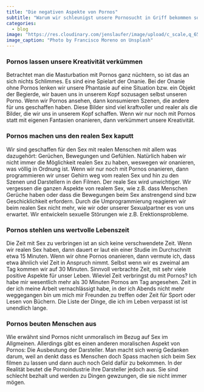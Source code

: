```yaml
---
title: "Die negativen Aspekte von Pornos"
subtitle: "Warum wir schleunigst unsere Pornosucht in Griff bekommen sollten"
categories:
  - blog
image: "https://res.cloudinary.com/jenslaufer/image/upload/c_scale,q_65,w_800/v1580913743/francisco-moreno-wuo8KnyCm4I-unsplash.jpg"
image_caption: "Photo by Francisco Moreno on Unsplash"
---
```


### Pornos lassen unsere Kreativität verkümmen

Betrachtet man die Masturbation mit Pornos ganz nüchtern, so ist das an sich nichts Schlimmes. Es sind eine Spielart der Onanie. Bei der Onanie ohne Pornos lenken wir unsere Phantasie auf eine Situation bzw. ein Objekt der Begierde, wir bauen uns in unserem Kopf
sozusagen selbst unseren Porno. Wenn wir Pornos ansehen, dann konsumieren Szenen, die andere für uns geschaffen haben. Diese Bilder sind viel kraftvoller und realer als die Bilder, die wir uns in unserem Kopf schaffen. Wenn wir nur noch mit Pornos statt mit eigenen Fantasien onanieren, dann verkümmert unsere Kreativität.

### Pornos machen uns den realen Sex kaputt

Wir sind geschaffen für den Sex mit realen Menschen mit allem was dazugehört:
Gerüchen, Bewegungen und Gefühlen. Natürlich haben wir nicht immer die Möglichkeit realen Sex zu haben, weswegen wir onanieren, was völlig in Ordnung ist. Wenn wir nur noch mit Pornos onanieren, dann programmieren wir unser Gehirn weg vom realen Sex und hin zu den Szenen und Darstellern in den Filmen. Der reale Sex wird unwichtiger. Wir vergessen die ganzen Aspekte von realem Sex, wie z.B. dass Menschen Gerüche haben oder dass die Bewegungen beim Sex anstrengend sind bzw Geschicklichkeit erfordern. Durch die Umprogrammierung reagieren wir beim realen Sex nicht mehr, wie wir oder unserer Sexualpartner es von uns erwartet. Wir entwickeln sexuelle Störungen wie z.B. Erektionsprobleme.

### Pornos stehlen uns wertvolle Lebenszeit

Die Zeit mit Sex zu verbringen ist an sich keine verschwendete Zeit. Wenn wir realen Sex haben, dann dauert er laut ein einer Studie im Durchschnitt etwa 15 Minuten. Wenn wir ohne Pornos onanieren, dann vermute ich, dass etwa ähnlich viel Zeit in Anspruch nimmt. Selbst wenn wir es zweimal am Tag kommen wir auf 30 Minuten. Sinnvoll verbrachte Zeit, mit sehr viele positive Aspekte für unser Leben. Wieviel Zeit verbringst du mit Pornos? Ich habe mir wesentlich mehr als 30 Minuten Pornos am Tag angesehen. Zeit in der ich meine Arbeit vernachlässigt habe, in der ich Abends nicht mehr weggegangen bin um mich mir Freunden zu treffen oder Zeit für Sport oder Lesen von Büchern. Die Liste der Dinge, die ich im Leben verpasst ist ist unendlich lange.

### Pornos beuten Menschen aus

Wie erwähnt sind Pornos nicht unmoralisch im Bezug auf Sex im Allgmeinen. Allerdings gibt es einen anderen moralischen Aspekt von Pornos: Die Ausbeutung der Darsteller.
Man macht sich wenig Gedanken darum, weil an denkt dass es Menschen doch Spass machen sich beim Sex filmen zu lassen und dann auch noch Geld dafür zu bekommen. In der Realität beutet die Pornoindustrie ihre Darsteller jedoch aus. Sie sind schlecht bezhalt und werden zu Dingen gewzungen, die sie nicht immer mögen.
